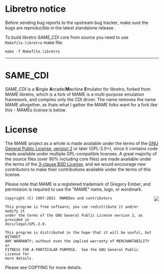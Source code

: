 # **Libretro notice** #

Before sending bug reports to the upstream bug tracker, make sure the bugs are reproducible in the latest standalone release.

To build libretro SAME_CDI core from source you need to use `Makefile.libretro` make file:

```
make -f Makefile.libretro
```

--------

# **SAME_CDI** #

SAME_CDI is a **S**ingle **A**rcade/**M**achine **E**mulator for libretro, forked from MAME libretro, which is a fork of MAME is a multi-purpose emulation framework, and compiles only the CDI driver.  The name removes the name MAME altogether, as thats what I gather the MAME folks want for a fork like this - MAMEs license is below.


License
=======
The MAME project as a whole is made available under the terms of the
[GNU General Public License, version 2](http://opensource.org/licenses/GPL-2.0)
or later (GPL-2.0+), since it contains code made available under multiple
GPL-compatible licenses.  A great majority of the source files (over 90%
including core files) are made available under the terms of the
[3-clause BSD License](http://opensource.org/licenses/BSD-3-Clause), and we
would encourage new contributors to make their contributions available under the
terms of this license.

Please note that MAME is a registered trademark of Gregory Ember, and permission
is required to use the "MAME" name, logo, or wordmark.

<a href="http://opensource.org/licenses/GPL-2.0" target="_blank">
<img align="right" src="http://opensource.org/trademarks/opensource/OSI-Approved-License-100x137.png">
</a>

    Copyright (C) 1997-2021  MAMEDev and contributors

    This program is free software; you can redistribute it and/or modify it
    under the terms of the GNU General Public License version 2, as provided in
    docs/legal/GPL-2.0.

    This program is distributed in the hope that it will be useful, but WITHOUT
    ANY WARRANTY; without even the implied warranty of MERCHANTABILITY or
    FITNESS FOR A PARTICULAR PURPOSE.  See the GNU General Public License for
    more details.

Please see COPYING for more details.
